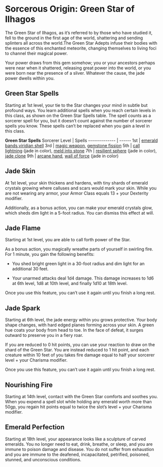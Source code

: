 # Sorcerous Origin: Green Star of Ilhagos
The Green Star of Ilhagos, as it’s referred to by those who have studied it, fell to the ground in the first age of the world, shattering and sending splinters all across the world.The Green Star Adepts infuse their bodies with the essence of this enchanted meteorite, changing themselves to living foci to channel their magical power.

Your power draws from this gem somehow; you or your ancestors perhaps were near when it shattered, releasing great power into the world, or you were born near the presence of a sliver. Whatever the cause, the jade power dwells within you.

## Green Star Spells
Starting at 1st level, your tie to the Star changes your mind in subtle but profound ways. You learn additional spells when you reach certain levels in this class, as shown on the Green Star Spells table. The spell counts as a sorcerer spell for you, but it doesn’t count against the number of sorcerer spells you know. These spells can’t be replaced when you gain a level in this class.

**Green Star Spells**
Sorcerer Level | Spells 
-------------- | ------
1st | [emerald bands](../../Magic/Spells/emerald-bands.md),[viridian shell](../../Magic/Spells/viridian-shell.md)
3rd | [magic weapon](https://www.dndbeyond.com/spells/magic-weapon),  [gemstone fission](../../Magic/Spells/gemstone-fission.md)
5th | [call lightning](https://www.dndbeyond.com/spells/call-lightning) (jade in color), [meld into stone](https://www.dndbeyond.com/spells/meld-into-stone)
7th | [resilient sphere](https://www.dndbeyond.com/spells/resilient-sphere) (jade in color), [jade clone](../../Magic/Spells/jade-clone.md)
9th | [arcane hand](https://www.dndbeyond.com/spells/arcane-hand), [wall of force](https://www.dndbeyond.com/spells/wall-of-force) (jade in color)

## Jade Skin
At 1st level, your skin thickens and hardens, with tiny shards of emerald crystals growing where calluses and scars would mark your skin. While you are not wearing any armor, your Armor Class equals 13 + your Dexterity modifier.

Additionally, as a bonus action, you can make your emerald crystals glow, which sheds dim light in a 5-foot radius. You can dismiss this effect at will.

## Jade Flame
Starting at 1st level, you are able to call forth power of the Star.

As a bonus action, you magically wreathe parts of yourself in swirling fire. For 1 minute, you gain the following benefits:

* You shed bright green light in a 30-foot radius and dim light for an additional 30 feet.

* Your unarmed attacks deal 1d4 damage. This damage increases to 1d6 at 6th level, 1d8 at 10th level, and finally 1d10 at 18th level.

Once you use this feature, you can’t use it again until you finish a long rest.

## Jade Spark
Starting at 6th level, the jade energy within you grows protective. Your body shape changes, with hard edged planes forming across your skin. A green hue coats your body from head to toe. In the face of defeat, it surges outward to preserve you in a fiery roar.

If you are reduced to 0 hit points, you can use your reaction to draw on the shard of the Green Star. You are instead reduced to 1 hit point, and each creature within 10 feet of you takes fire damage equal to half your sorcerer level + your Charisma modifier.

Once you use this feature, you can’t use it again until you finish a long rest.

## Nourishing Fire
Starting at 14th level, contact with the Green Star comforts and soothes you. When you expend a spell slot while holding any emerald worth more than 50gp, you regain hit points equal to twice the slot’s level + your Charisma modifier.

## Emerald Perfection
Starting at 18th level, your appearance looks like a sculpture of carved emeralds. You no longer need to eat, drink, breathe, or sleep, and you are immune to poison damage and disease. You do not suffer from exhaustion and you are immune to the deafened, incapacitated, petrified, poisoned, stunned, and unconscious conditions.
